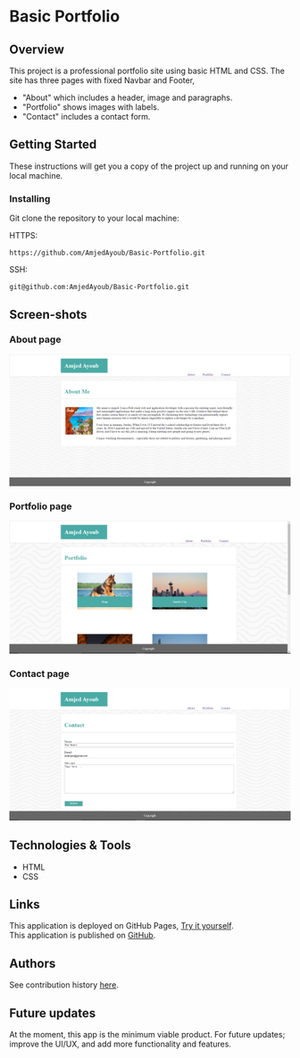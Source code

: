 # Basic Portfolio

## Overview

This project is a professional portfolio site using basic HTML and CSS. The site has three pages with fixed Navbar and Footer, 
* "About" which includes a header, image and paragraphs.
* "Portfolio" shows images with labels.
* "Contact" includes a contact form.

## Getting Started
These instructions will get you a copy of the project up and running on your local machine.

### Installing
Git clone the repository to your local machine:

HTTPS:
```
https://github.com/AmjedAyoub/Basic-Portfolio.git
```
SSH:
```
git@github.com:AmjedAyoub/Basic-Portfolio.git
```

## Screen-shots

### About page
![image](./assets/images/about.PNG)

### Portfolio page
![image](./assets/images/portfolio.PNG)

### Contact page
![image](./assets/images/contact.PNG)

## Technologies & Tools
* HTML  
* CSS

## Links
This application is deployed on GitHub Pages, [Try it yourself](https://amjedayoub.github.io/Basic-Portfolio).\
This application is published on [GitHub](https://github.com/AmjedAyoub/Basic-Portfolio).

## Authors
See contribution history [here](https://github.com/AmjedAyoub/Basic-Portfolio/graphs/contributors).

## Future updates
At the moment, this app is the minimum viable product. For future updates; improve the UI/UX, and add more functionality and features.